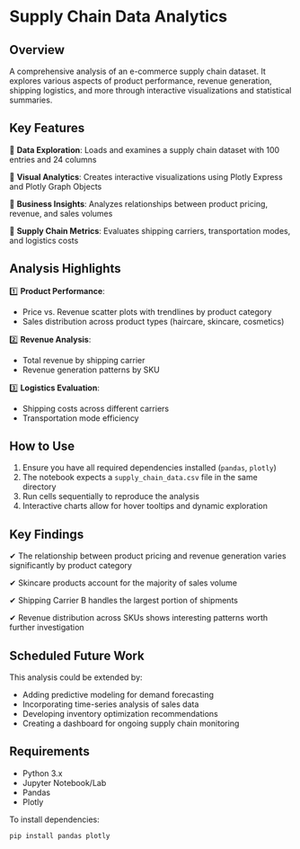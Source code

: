 # Supply Chain Data Analytics

## Overview
A comprehensive analysis of an e-commerce supply chain dataset. It explores various aspects of product performance, revenue generation, shipping logistics, and more through interactive visualizations and statistical summaries.

## Key Features

🔹 **Data Exploration**: Loads and examines a supply chain dataset with 100 entries and 24 columns

🔹 **Visual Analytics**: Creates interactive visualizations using Plotly Express and Plotly Graph Objects

🔹 **Business Insights**: Analyzes relationships between product pricing, revenue, and sales volumes

🔹 **Supply Chain Metrics**: Evaluates shipping carriers, transportation modes, and logistics costs

## Analysis Highlights

1️⃣ **Product Performance**:
   - Price vs. Revenue scatter plots with trendlines by product category
   - Sales distribution across product types (haircare, skincare, cosmetics)

2️⃣ **Revenue Analysis**:
   - Total revenue by shipping carrier
   - Revenue generation patterns by SKU

3️⃣ **Logistics Evaluation**:
   - Shipping costs across different carriers
   - Transportation mode efficiency

## How to Use

1. Ensure you have all required dependencies installed (`pandas`, `plotly`)
2. The notebook expects a `supply_chain_data.csv` file in the same directory
3. Run cells sequentially to reproduce the analysis
4. Interactive charts allow for hover tooltips and dynamic exploration

## Key Findings

✔ The relationship between product pricing and revenue generation varies significantly by product category

✔ Skincare products account for the majority of sales volume

✔ Shipping Carrier B handles the largest portion of shipments

✔ Revenue distribution across SKUs shows interesting patterns worth further investigation

## Scheduled Future Work

This analysis could be extended by:
- Adding predictive modeling for demand forecasting
- Incorporating time-series analysis of sales data
- Developing inventory optimization recommendations
- Creating a dashboard for ongoing supply chain monitoring

## Requirements

- Python 3.x
- Jupyter Notebook/Lab
- Pandas
- Plotly

To install dependencies:
```
pip install pandas plotly
```
